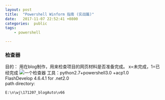 ```yaml
---
layout: post
title:  "Powershell Winform 指南 (实战篇)"
date:   2017-11-07 22:52:41 +0800
categories:  public
tags: 
    - powershell

---
```

### 检查器 ###
目的： 用在blog制作，用来检查项目的网页材料是否准备完成。 
x=未完成，1=已经完成
![一个检查器](https://i.imgur.com/aX3hyY8.png) 
工具：python2.7+powershell3.0  +acp1.0   
FlashDevelop 4.6.4.1 for .net2.0  
path directory:
```
E:\n\wj\171207_blogAuto\v66
```

